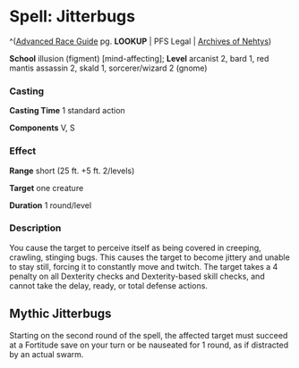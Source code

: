 # Spell: Jitterbugs

^([Advanced Race Guide][ss-jitterbugs] pg. **LOOKUP** | PFS Legal | [Archives of Nehtys][sn-jitterbugs])

**School** illusion (figment) [mind-affecting]; **Level** arcanist 2, bard 1, red mantis assassin 2, skald 1, sorcerer/wizard 2 (gnome)

### Casting

**Casting Time** 1 standard action  

**Components** V, S

### Effect

**Range** short (25 ft. +5 ft. 2/levels)  

**Target** one creature  

**Duration** 1 round/level

### Description

You cause the target to perceive itself as being covered in creeping, crawling, stinging bugs. This causes the target to become jittery and unable to stay still, forcing it to constantly move and twitch. The target takes a 4 penalty on all Dexterity checks and Dexterity-based skill checks, and cannot take the delay, ready, or total defense actions.

## Mythic Jitterbugs

Starting on the second round of the spell, the affected target must succeed at a Fortitude save on your turn or be nauseated for 1 round, as if distracted by an actual swarm.

[ss-jitterbugs]: http://paizo.com/products/btpy8rv2
[sn-jitterbugs]: http://www.archivesofnethys.com/SpellDisplay.aspx?ItemName=Jitterbugs